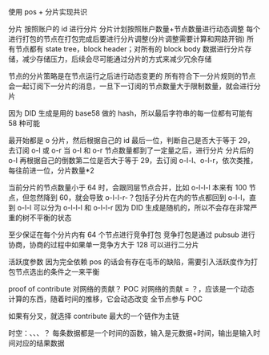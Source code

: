 使用 pos + 分片实现共识

分片
按照账户的 id 进行分片
分片计划按照账户数量+节点数量进行动态调整
每个进行打包的节点在打包完成后要进行分片调整(分片调整需要计算和网路开销)
所有节点都有 state tree，block header；对所有的 block body 数据进行分片存储，减少存储压力，后续会尽可能通过分片的方式来减少冗余存储

节点的分片策略是在节点运行之后进行动态变更的
所有符合下一分片规则的节点会一起订阅下一分片的消息，一旦下一订阅的节点数量大于限制数量，就会进行分片

因为 DID 生成是用的 base58 做的 hash，所以最后字符串的每一位都有可能有 58 种可能

<!-- 扩张过程 -->

最开始都是 o 分片，然后根据自己的 id 最后一位，判断自己是否大于等于 29，去订阅 o-l 或 o-r
当 o-l 和 o-r 节点数量都到了一定量之后，进行分片
分片后的 o-l 再根据自己的倒数第二位是否大于等于 29，去订阅 o-l-l、o-l-r，依次类推，每往前进一位，分片数量\*2

<!-- 缩量过程 -->

当前分片的节点数量小于 64 时，会跟同层节点合并，比如 o-l-l-l 本来有 100 节点，但忽然降到 60，就会导致 o-l-l-r-？包括子分片在内的节点都回到 o-l-l，直到 o-l-l 可以分为 o-l-l-l 和 o-l-l-r
因为 DID 生成是随机的，所以不会存在非常严重的树不平衡的状态

至少保证在每个分片内有 64 个节点进行竞争打包
竞争打包是通过 pubsub 进行协商，协商的过程中如果单一竞争方大于 128 可以进行二分片

活跃度参数
因为完全依赖 pos 的话会有存在屯币的缺陷，需要引入活跃度作为打包节点选出的条件之一来平衡

proof of contribute 对网络的贡献？ POC
对网络的贡献 = ？，应该是一个动态计算的东西，随着时间的推移，它会动态改变
全节点参与 POC

如果有分叉，就选择 contribute 最大的一个链作为主链

时空：、、、？
每条数据都是一个时间的函数，输入是元数据+时间，输出是输入时间对应的结果数据
